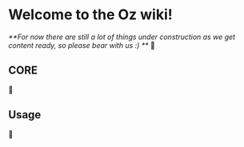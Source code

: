 # Welcome to the Oz wiki!


_**For now there are still a lot of things under construction as we get content ready, so please bear with us :) **_ :construction: 


## CORE
:construction: 

## Usage
:construction: 